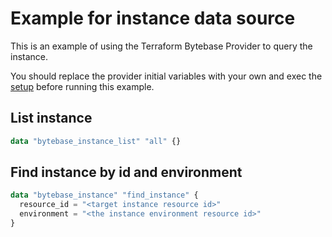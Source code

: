 # Example for instance data source

This is an example of using the Terraform Bytebase Provider to query the instance.

You should replace the provider initial variables with your own and exec the [setup](../setup/) before running this example.

## List instance

```terraform
data "bytebase_instance_list" "all" {}
```

## Find instance by id and environment

```terraform
data "bytebase_instance" "find_instance" {
  resource_id = "<target instance resource id>"
  environment = "<the instance environment resource id>"
}
```
